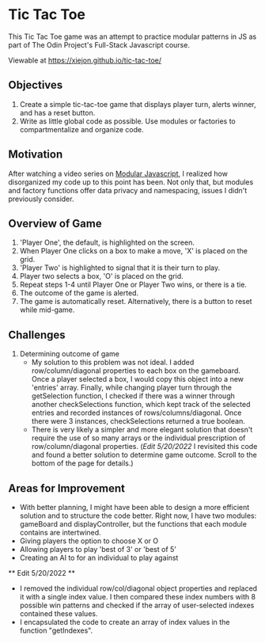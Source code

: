 # Tic Tac Toe

This Tic Tac Toe game was an attempt to practice modular patterns in JS as part of The Odin Project's Full-Stack Javascript course. 

Viewable at https://xiejon.github.io/tic-tac-toe/

## Objectives 

1. Create a simple tic-tac-toe game that displays player turn, alerts winner, and has a reset button. 
2. Write as little global code as possible. Use modules or factories to compartmentalize and organize code. 

## Motivation

After watching a video series on [Modular Javascript](https://www.youtube.com/watch?v=HkFlM73G-hk&list=PLoYCgNOIyGABs-wDaaxChu82q_xQgUb4f&index=2), I realized how disorganized my code up to this point has been. Not only that, but modules and factory functions offer data privacy and namespacing, issues I didn't previously consider. 

## Overview of Game
 
1. 'Player One', the default, is highlighted on the screen. 
2. When Player One clicks on a box to make a move, 'X' is placed on the grid. 
3. 'Player Two' is highlighted to signal that it is their turn to play. 
4. Player two selects a box, 'O' is placed on the grid. 
5. Repeat steps 1-4 until Player One or Player Two wins, or there is a tie. 
6. The outcome of the game is alerted. 
7. The game is automatically reset. Alternatively, there is a button to reset while mid-game. 

## Challenges 

1. Determining outcome of game
    - My solution to this problem was not ideal. I added row/column/diagonal properties to each box on the gameboard. Once a player selected a box, I would copy this object into a new 'entries' array. Finally, while changing player turn through the getSelection function, I checked if there was a winner through another checkSelections function, which kept track of the selected entries and recorded instances of rows/columns/diagonal. Once there were 3 instances, checkSelections returned a true boolean.
    - There is very likely a simpler and more elegant solution that doesn't require the use of so many arrays or the individual prescription of row/column/diagonal properties. (*Edit 5/20/2022* I revisited this code and found a better solution to determine game outcome. Scroll to the bottom of the page for details.)

## Areas for Improvement
- With better planning, I might have been able to design a more efficient solution and to structure the code better. Right now, I have two modules: gameBoard and displayController, but the functions that each module contains are intertwined.  
- Giving players the option to choose X or O 
- Allowing players to play 'best of 3' or 'best of 5' 
- Creating an AI to for an individual to play against

** Edit 5/20/2022 ** 
- I removed the individual row/col/diagonal object properties and replaced it with a single index value. I then compared these index numbers with 8 possible win patterns and checked if the array of user-selected indexes contained these values. 
- I encapsulated the code to create an array of index values in the function "getIndexes". 

